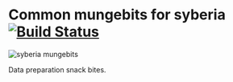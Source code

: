 Common mungebits for syberia [![Build Status](https://travis-ci.org/robertzk/syberiaMungebits.svg?branch=master)](https://travis-ci.org/robertzk/syberiaMungebits.svg?branch=master)
========================

![syberia mungebits](http://i.imgur.com/bOIqR0i.png)

Data preparation snack bites.

